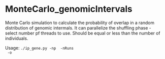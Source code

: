 # MonteCarlo_genomicIntervals
Monte Carlo simulation to calculate the probability of overlap in a random distribution of genomic intermals. 
It can parallelize the shuffling phase - select number pf threads to use. Should be equal or less than the number of individuals.

Usage:
<code>./ip_gene.py -np <number of threads> -nRuns <number of steps> -o <output file> </code>
